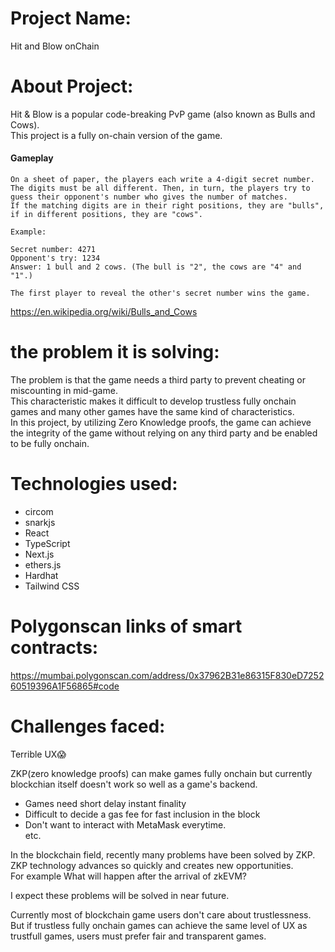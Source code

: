 # Project Name: 
Hit and Blow onChain

# About Project: 
Hit & Blow is a popular code-breaking PvP game (also known as Bulls and Cows).   
This project is a fully on-chain version of the game.

#### Gameplay
```
On a sheet of paper, the players each write a 4-digit secret number.  
The digits must be all different. Then, in turn, the players try to guess their opponent's number who gives the number of matches.  
If the matching digits are in their right positions, they are "bulls", if in different positions, they are "cows". 

Example:

Secret number: 4271
Opponent's try: 1234
Answer: 1 bull and 2 cows. (The bull is "2", the cows are "4" and "1".)

The first player to reveal the other's secret number wins the game.
```
https://en.wikipedia.org/wiki/Bulls_and_Cows

# the problem it is solving:
The problem is that the game needs a third party to prevent cheating or miscounting in mid-game.   
This characteristic makes it difficult to develop trustless fully onchain games and many other games have the same kind of characteristics.  
In this project, by utilizing Zero Knowledge proofs, the game can achieve the integrity of the game without relying on any third party and be enabled to be fully onchain.  

# Technologies used:
- circom
- snarkjs
- React
- TypeScript
- Next.js
- ethers.js
- Hardhat
- Tailwind CSS

# Polygonscan links of smart contracts:
https://mumbai.polygonscan.com/address/0x37962B31e86315F830eD725260519396A1F56865#code

# Challenges faced:
Terrible UX😱

ZKP(zero knowledge proofs) can make games fully onchain but currently blockchian itself doesn't work so well as a game's backend.
- Games need short delay instant finality
- Difficult to decide a gas fee for fast inclusion in the block
- Don't want to interact with MetaMask everytime.  
etc. 

In the blockchain field, recently many problems have been solved by ZKP.  
ZKP technology advances so quickly and creates new opportunities.  
For example What will happen after the arrival of zkEVM?  

I expect these problems will be solved in near future.  

Currently most of blockchain game users don't care about trustlessness. But if trustless fully onchain games can achieve the same level of UX as trustfull games, users must prefer fair and transparent games.




